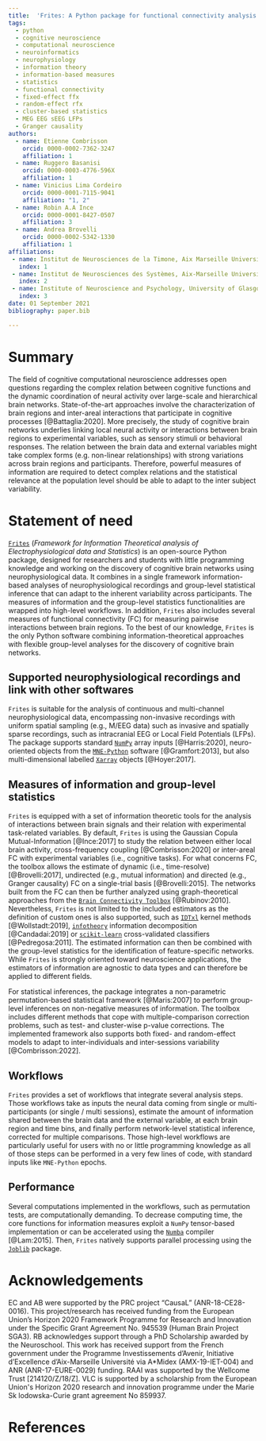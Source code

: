 ```yaml
---
title:  'Frites: A Python package for functional connectivity analysis and group-level statistics of neurophysiological data'
tags:
  - python
  - cognitive neuroscience
  - computational neuroscience
  - neuroinformatics
  - neurophysiology
  - information theory
  - information-based measures
  - statistics
  - functional connectivity
  - fixed-effect ffx
  - random-effect rfx
  - cluster-based statistics
  - MEG EEG sEEG LFPs
  - Granger causality
authors:
  - name: Etienne Combrisson
    orcid: 0000-0002-7362-3247
    affiliation: 1
  - name: Ruggero Basanisi
    orcid: 0000-0003-4776-596X
    affiliation: 1
  - name: Vinicius Lima Cordeiro
    orcid: 0000-0001-7115-9041
    affiliation: "1, 2"
  - name: Robin A.A Ince
    orcid: 0000-0001-8427-0507
    affiliation: 3
  - name: Andrea Brovelli
    orcid: 0000-0002-5342-1330
    affiliation: 1
affiliations:
 - name: Institut de Neurosciences de la Timone, Aix Marseille Université, UMR 7289 CNRS, 13005, Marseille, France
   index: 1
 - name: Institut de Neurosciences des Systèmes, Aix-Marseille Université, UMR 1106 Inserm, 13005, Marseille, France
   index: 2
 - name: Institute of Neuroscience and Psychology, University of Glasgow, Glasgow, UK
   index: 3
date: 01 September 2021
bibliography: paper.bib

---
```


# Summary
The field of cognitive computational neuroscience addresses open questions regarding the complex relation between cognitive functions and the dynamic coordination of neural activity over large-scale and hierarchical brain networks. State-of-the-art approaches involve the characterization of brain regions and inter-areal interactions that participate in cognitive processes [@Battaglia:2020]. More precisely, the study of cognitive brain networks underlies linking local neural activity or interactions between brain regions to experimental variables, such as sensory stimuli or behavioral responses. The relation between the brain data and external variables might take complex forms (e.g. non-linear relationships) with strong variations across brain regions and participants. Therefore, powerful measures of information are required to detect complex relations and the statistical relevance at the population level should be able to adapt to the inter subject variability. 

# Statement of need
[`Frites`](https://brainets.github.io/frites) (_Framework for Information Theoretical analysis of Electrophysiological data and Statistics_) is an open-source Python package, designed for researchers and students with little programming knowledge and working on the discovery of cognitive brain networks using neurophysiological data. It combines in a single framework information-based analyses of neurophysiological recordings and group-level statistical inference that can adapt to the inherent variability across participants. The measures of information and the group-level statistics functionalities are wrapped into high-level workflows. In addition, `Frites` also includes several measures of functional connectivity (FC) for measuring pairwise interactions between brain regions. To the best of our knowledge, `Frites` is the only Python software combining information-theoretical approaches with flexible group-level analyses for the discovery of cognitive brain networks.

## Supported neurophysiological recordings and link with other softwares
`Frites` is suitable for the analysis of continuous and multi-channel neurophysiological data, encompassing non-invasive recordings with uniform spatial sampling (e.g., M/EEG data) such as invasive and spatially sparse recordings, such as intracranial EEG or Local Field Potentials (LFPs). The package supports standard [`NumPy`](https://numpy.org/) array inputs [@Harris:2020], neuro-oriented objects from the [`MNE-Python`](https://mne.tools/stable/index.html) software [@Gramfort:2013], but also multi-dimensional labelled  [`Xarray`](http://xarray.pydata.org/en/stable/) objects [@Hoyer:2017].

## Measures of information and group-level statistics
`Frites` is equipped with a set of information theoretic tools for the analysis of interactions between brain signals and their relation with experimental task-related variables. By default, `Frites` is using the Gaussian Copula Mutual-Information [@Ince:2017] to study the relation between either local brain activity, cross-frequency coupling [@Combrisson:2020] or inter-areal FC with experimental variables (i.e., cognitive tasks). For what concerns FC, the toolbox allows the estimate of dynamic (i.e., time-resolve) [@Brovelli:2017], undirected (e.g., mutual information) and directed (e.g., Granger causality) FC on a single-trial basis [@Brovelli:2015]. The networks built from the FC can then be further analyzed using graph-theoretical approaches from the [`Brain Connectivity Toolbox`](https://sites.google.com/site/bctnet/) [@Rubinov:2010]. Nevertheless, `Frites` is not limited to the included estimators as the definition of custom ones is also supported, such as [`IDTxl`](https://github.com/pwollstadt/IDTxl) kernel methods [@Wollstadt:2019], [`infotheory`](https://github.com/madvn/infotheory) information decomposition [@Candadai:2019] or [`scikit-learn`](https://scikit-learn.org/stable/) cross-validated classifiers [@Pedregosa:2011]. The estimated information can then be combined with the group-level statistics for the identification of feature-specific networks. While `Frites` is strongly oriented toward neuroscience applications, the estimators of information are agnostic to data types and can therefore be applied to different fields.

For statistical inferences, the package integrates a non-parametric permutation-based statistical framework [@Maris:2007] to perform group-level inferences on non-negative measures of information. The toolbox includes different methods that cope with multiple-comparison correction problems, such as test- and cluster-wise p-value corrections. The implemented framework also supports both fixed- and random-effect models to adapt to inter-individuals and inter-sessions variability [@Combrisson:2022].

## Workflows
`Frites` provides a set of workflows that integrate several analysis steps. Those workflows take as inputs the neural data coming from single or multi-participants (or single / multi sessions), estimate the amount of information shared between the brain data and the external variable, at each brain region and time bins, and finally perform network-level statistical inference, corrected for multiple comparisons. Those high-level workflows are particularly useful for users with no or little programming knowledge as all of those steps can be performed in a very few lines of code, with standard inputs like `MNE-Python` epochs.

## Performance
Several computations implemented in the workflows, such as permutation tests, are computationally demanding. To decrease computing time, the core functions for information measures exploit a `NumPy` tensor-based implementation or can be accelerated using the [`Numba`](http://numba.pydata.org/) compiler [@Lam:2015]. Then, `Frites` natively supports parallel processing using the [`Joblib`](https://joblib.readthedocs.io/en/latest/) package. 

# Acknowledgements
EC and AB were supported by the PRC project “CausaL” (ANR-18-CE28-0016). This project/research has received funding from the European Union’s Horizon 2020 Framework Programme for Research and Innovation under the Specific Grant Agreement No. 945539 (Human Brain Project SGA3). RB acknowledges support through a PhD Scholarship awarded by the Neuroschool. This work has received support from the French government under the Programme Investissements d’Avenir, Initiative d’Excellence d’Aix-Marseille Université via A\*Midex (AMX-19-IET-004) and ANR (ANR-17-EURE-0029) funding. RAAI was supported by the Wellcome Trust [214120/Z/18/Z]. VLC is supported by a scholarship from the European Union's Horizon 2020 research and innovation programme under the Marie Sk lodowska-Curie grant agreement No 859937.

# References